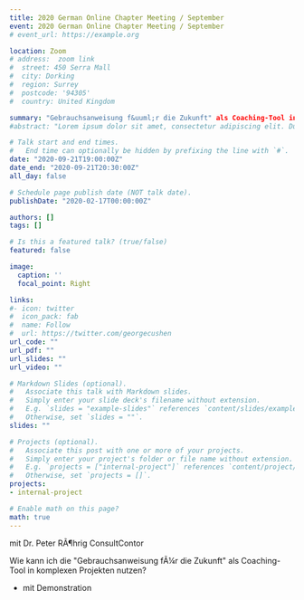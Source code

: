 ```yaml
---
title: 2020 German Online Chapter Meeting / September
event: 2020 German Online Chapter Meeting / September
# event_url: https://example.org

location: Zoom
# address:  zoom link
#  street: 450 Serra Mall
#  city: Dorking 
#  region: Surrey
#  postcode: '94305'
#  country: United Kingdom

summary: "Gebrauchsanweisung f&uuml;r die Zukunft" als Coaching-Tool in komplexen Projekten nutzen
#abstract: "Lorem ipsum dolor sit amet, consectetur adipiscing elit. Duis posuere tellusac convallis placerat. Proin tincidunt magna sed ex sollicitudin condimentum. Sed ac faucibus dolor, scelerisque sollicitudin nisi. Cras purus urna, suscipit quis sapien eu, pulvinar tempor diam."

# Talk start and end times.
#   End time can optionally be hidden by prefixing the line with `#`.
date: "2020-09-21T19:00:00Z"
date_end: "2020-09-21T20:30:00Z"
all_day: false

# Schedule page publish date (NOT talk date).
publishDate: "2020-02-17T00:00:00Z"

authors: []
tags: []

# Is this a featured talk? (true/false)
featured: false

image:
  caption: ''
  focal_point: Right

links:
#- icon: twitter
#  icon_pack: fab
#  name: Follow
#  url: https://twitter.com/georgecushen
url_code: ""
url_pdf: ""
url_slides: ""
url_video: ""

# Markdown Slides (optional).
#   Associate this talk with Markdown slides.
#   Simply enter your slide deck's filename without extension.
#   E.g. `slides = "example-slides"` references `content/slides/example-slides.md`.
#   Otherwise, set `slides = ""`.
slides: ""

# Projects (optional).
#   Associate this post with one or more of your projects.
#   Simply enter your project's folder or file name without extension.
#   E.g. `projects = ["internal-project"]` references `content/project/deep-learning/index.md`.
#   Otherwise, set `projects = []`.
projects:
- internal-project

# Enable math on this page?
math: true
---
```

mit Dr. Peter RÃ¶hrig ConsultContor

Wie kann ich die "Gebrauchsanweisung fÃ¼r die Zukunft" als Coaching-Tool in komplexen Projekten nutzen?
- mit Demonstration